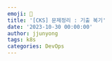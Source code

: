 ```yaml
---
emoji: 🧢
title: '[CKS] 문제정리 : 기출 복기' 
date: '2023-10-30 00:00:00'
author: jjunyong
tags: k8s
categories: DevOps
---
```

